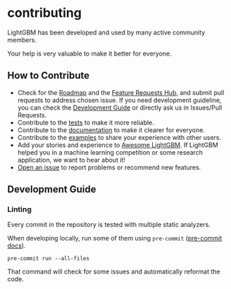 # contributing

LightGBM has been developed and used by many active community members.

Your help is very valuable to make it better for everyone.

## How to Contribute

- Check for the [Roadmap](https://github.com/microsoft/LightGBM/projects/1) and the [Feature Requests Hub](https://github.com/microsoft/LightGBM/issues/2302), and submit pull requests to address chosen issue. If you need development guideline, you can check the [Development Guide](https://github.com/microsoft/LightGBM/blob/master/docs/Development-Guide.rst) or directly ask us in Issues/Pull Requests.
- Contribute to the [tests](https://github.com/microsoft/LightGBM/tree/master/tests) to make it more reliable.
- Contribute to the [documentation](https://github.com/microsoft/LightGBM/tree/master/docs) to make it clearer for everyone.
- Contribute to the [examples](https://github.com/microsoft/LightGBM/tree/master/examples) to share your experience with other users.
- Add your stories and experience to [Awesome LightGBM](https://github.com/microsoft/LightGBM/blob/master/examples/README.md). If LightGBM helped you in a machine learning competition or some research application, we want to hear about it!
- [Open an issue](https://github.com/microsoft/LightGBM/issues) to report problems or recommend new features.

## Development Guide

### Linting

Every commit in the repository is tested with multiple static analyzers.

When developing locally, run some of them using `pre-commit` ([pre-commit docs](https://pre-commit.com/)).

```shell
pre-commit run --all-files
```

That command will check for some issues and automatically reformat the code.
